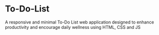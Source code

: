 # To-Do-List
A responsive and minimal To-Do List web application designed to enhance productivity and encourage daily wellness using HTML, CSS and JS
